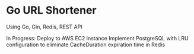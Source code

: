 # Go URL Shortener 
Using Go, Gin, Redis, REST API

In Progress: 
Deploy to AWS EC2 instance 
Implement PostgreSQL with LRU configuration to eliminate CacheDuration expiration time in Redis
